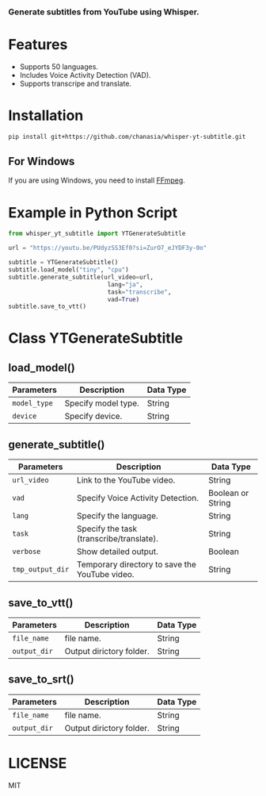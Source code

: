 ### Generate subtitles from YouTube using Whisper.

# Features
- Supports 50 languages.
- Includes Voice Activity Detection (VAD).
- Supports transcripe and translate.

# Installation
```bash
pip install git+https://github.com/chanasia/whisper-yt-subtitle.git
```

## For Windows
If you are using Windows, you need to install [FFmpeg](https://www.gyan.dev/ffmpeg/builds/ffmpeg-git-full.7z).


# Example in Python Script
```python
from whisper_yt_subtitle import YTGenerateSubtitle

url = "https://youtu.be/PUdyzSS3Ef0?si=ZurO7_eJYDF3y-0o"

subtitle = YTGenerateSubtitle()
subtitle.load_model("tiny", "cpu")
subtitle.generate_subtitle(url_video=url,  
                            lang="ja",
                            task="transcribe",
                            vad=True)
subtitle.save_to_vtt()
```
# Class YTGenerateSubtitle

## load_model()
| Parameters   | Description          | Data Type |
|--------------|----------------------|-----------|
| `model_type` | Specify model type.   | String    |
| `device`     | Specify device.       | String    |



## generate_subtitle()
| Parameters      | Description                                | Data Type           |
|-----------------|--------------------------------------------|---------------------|
| `url_video`     | Link to the YouTube video.                   | String              |
| `vad`           | Specify Voice Activity Detection.            | Boolean or String            |
| `lang`          | Specify the language.                        | String              |
| `task`          | Specify the task (transcribe/translate).     | String              |
| `verbose`       | Show detailed output.                       | Boolean             |
| `tmp_output_dir`| Temporary directory to save the YouTube video.| String              |

## save_to_vtt()
| Parameters      | Description                                | Data Type           |
|-----------------|--------------------------------------------|---------------------|
| `file_name`     | file name.                  | String              |
| `output_dir`           | Output dirictory folder.            | String            |

## save_to_srt()
| Parameters      | Description                                | Data Type           |
|-----------------|--------------------------------------------|---------------------|
| `file_name`     | file name.                  | String              |
| `output_dir`           | Output dirictory folder.            | String            |


# LICENSE
MIT
